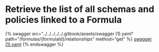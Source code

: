 # Retrieve the list of all schemas and policies linked to a Formula

{% swagger src="../../../../../.gitbook/assets/swagger (1).yaml" path="/formulas/{formulaId}/relationships" method="get" %}
[swagger (1).yaml](<../../../../../.gitbook/assets/swagger (1).yaml>)
{% endswagger %}
